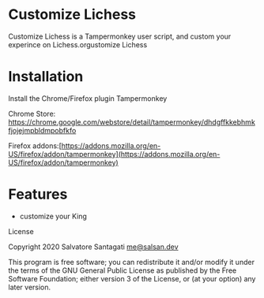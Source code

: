 # Customize Lichess

Customize Lichess is a Tampermonkey user script, and custom your experince on Lichess.orgustomize Lichess


# Installation


Install the Chrome/Firefox plugin Tampermonkey

Chrome Store: [ https://chrome.google.com/webstore/detail/tampermonkey/dhdgffkkebhmkfjojejmpbldmpobfkfo ](https://chrome.google.com/webstore/detail/tampermonkey/dhdgffkkebhmkfjojejmpbldmpobfkfo)

Firefox addons:[https://addons.mozilla.org/en-US/firefox/addon/tampermonkey](https://addons.mozilla.org/en-US/firefox/addon/tampermonkey)


# Features

* customize your King

License


Copyright 2020 Salvatore Santagati <me@salsan.dev>

This program is free software; you can redistribute it and/or modify
it under the terms of the GNU General Public License as published by
the Free Software Foundation; either version 3 of the License, or
(at your option) any later version.
  
